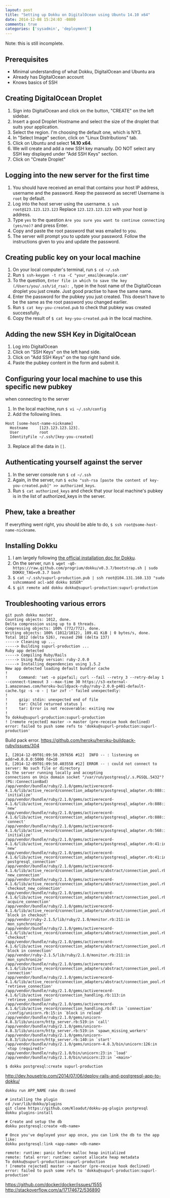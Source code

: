 ```yaml
---
layout: post
title: "Setting up Dokku on DigitalOcean using Ubuntu 14.10 x64"
date: 2014-12-08 15:24:03 -0800
comments: true
categories: ['sysadmin', 'deployment']
---
```


Note: this is still incomplete.

## Prerequisites

- Minimal understanding of what Dokku, DigitalOcean and Ubuntu ara
- Already has DigitalOcean account
- Knows basics of SSH

## Creating DigitalOcean Droplet

1. Sign into DigitalOcean and click on the button, "CREATE" on the left sidebar.
2. Insert a good Droplet Hostname and select the size of the droplet that suits
your application.
3. Select the region. I'm choosing the default one, which is NY3.
4. In "Select Image" section, click on "Linux Distributions" tab.
5. Click on Ubuntu and select **14.10 x64**.
6. We will create and add a new SSH key manually. DO NOT select any SSH key
displayed under "Add SSH Keys" section.
7. Click on "Create Droplet"

## Logging into the new server for the first time

1. You should have received an email that contains your host IP address,
username and the password. Keep the password as secret! Username is `root` by
default.
2. Log into the host server using the username. `$ ssh root@123.123.123.123`
Replace `123.123.123.123` with your host ip address.
3. Type `yes` to the question `Are you sure you want to continue connecting (yes/no)?` and press Enter.
4. Copy and paste the root password that was emailed to you.
5. The server will prompt you to update your password. Follow the instructions
given to you and update the password.

## Creating public key on your local machine

1. On your local computer's terminal, run `$ cd ~/.ssh`
2. Run `$ ssh-keygen -t rsa -C "your_email@example.com"`
3. To the question, `Enter file in which to save the key (/Users/you/.ssh/id_rsa): `, type in the host name of the DigitalOcean droplet you just create. Just
good practise to have the same name.
4. Enter the password for the pubkey you just created. This doesn't have to
be the same as the root password you changed earlier.
5. Run `$ cat key-you-created.pub` to check that pubkey was created successfully.
6. Copy the result of `$ cat key-you-created.pub` in the local machine.

## Adding the new SSH Key in DigitalOcean

1. Log into DigitalOcean
2. Click on "SSH Keys" on the left hand side.
3. Click on "Add SSH Keys" on the top right hand side.
4. Paste the pubkey content in the form and submit it.

## Configuring your local machine to use this specific new pubkey
when connecting to the server

1. In the local machine, run `$ vi ~/.ssh/config`
2. Add the following lines.

```
Host [some-host-name-nickname]
  Hostname     [123.123.123.123].
  User         root
  IdentityFile ~/.ssh/[key-you-created]
```

3. Replace all the data in `[]`.

## Authenticating yourself against the server

1. In the server console run `$ cd ~/.ssh`
2. Again, in the server, run `$ echo "ssh-rsa [paste the content of key-you-created.pub]" >> authorized_keys`.
3. Run `$ cat authorized_keys` and check that your local machine's pubkey is
in the list of authorized_keys in the server.

## Phew, take a breather

If everything went right, you should be able to do, `$ ssh root@some-host-name-nickname`.

## Installing Dokku

1. I am largely following [the official installation doc for Dokku](http://progrium.viewdocs.io/dokku/installation).
2. On the server, run `$ wget -qO- https://raw.github.com/progrium/dokku/v0.3.7/bootstrap.sh | sudo DOKKU_TAG=v0.3.7 bash`
3. `$ cat ~/.ssh/supurl-production.pub | ssh root@104.131.160.133 "sudo sshcommand acl-add dokku $USER"`
4. `$ git remote add dokku dokku@supurl-production:supurl-production`

## Troubleshooting various errors

```
git push dokku master
Counting objects: 1012, done.
Delta compression using up to 8 threads.
Compressing objects: 100% (772/772), done.
Writing objects: 100% (1012/1012), 109.41 KiB | 0 bytes/s, done.
Total 1012 (delta 526), reused 298 (delta 137)
-----> Cleaning up ...
-----> Building supurl-production ...
Ruby app detected
-----> Compiling Ruby/Rails
-----> Using Ruby version: ruby-2.0.0
-----> Installing dependencies using 1.5.2
New app detected loading default bundler cache
!
!     Command: 'set -o pipefail; curl --fail --retry 3 --retry-delay 1 --connect-timeout 3 --max-time 30 https://s3-external-1.amazonaws.com/heroku-buildpack-ruby/ruby-2.0.0-p481-default-cache.tgz -s -o - | tar zxf -' failed unexpectedly:
!
!     gzip: stdin: unexpected end of file
!     tar: Child returned status 1
!     tar: Error is not recoverable: exiting now
!
To dokku@supurl-production:supurl-production
! [remote rejected] master -> master (pre-receive hook declined)
error: failed to push some refs to 'dokku@supurl-production:supurl-production'
```

Build pack error.
https://github.com/heroku/heroku-buildpack-ruby/issues/304


```
I, [2014-12-09T01:09:50.397656 #12]  INFO -- : listening on addr=0.0.0.0:5000 fd=10
E, [2014-12-09T01:09:50.403558 #12] ERROR -- : could not connect to server: No such file or directory
Is the server running locally and accepting
connections on Unix domain socket "/var/run/postgresql/.s.PGSQL.5432"?
(PG::ConnectionBad)
/app/vendor/bundle/ruby/2.1.0/gems/activerecord-4.1.6/lib/active_record/connection_adapters/postgresql_adapter.rb:888:in `initialize'
/app/vendor/bundle/ruby/2.1.0/gems/activerecord-4.1.6/lib/active_record/connection_adapters/postgresql_adapter.rb:888:in `new'
/app/vendor/bundle/ruby/2.1.0/gems/activerecord-4.1.6/lib/active_record/connection_adapters/postgresql_adapter.rb:888:in `connect'
/app/vendor/bundle/ruby/2.1.0/gems/activerecord-4.1.6/lib/active_record/connection_adapters/postgresql_adapter.rb:568:in `initialize'
/app/vendor/bundle/ruby/2.1.0/gems/activerecord-4.1.6/lib/active_record/connection_adapters/postgresql_adapter.rb:41:in `new'
/app/vendor/bundle/ruby/2.1.0/gems/activerecord-4.1.6/lib/active_record/connection_adapters/postgresql_adapter.rb:41:in `postgresql_connection'
/app/vendor/bundle/ruby/2.1.0/gems/activerecord-4.1.6/lib/active_record/connection_adapters/abstract/connection_pool.rb:435:in `new_connection'
/app/vendor/bundle/ruby/2.1.0/gems/activerecord-4.1.6/lib/active_record/connection_adapters/abstract/connection_pool.rb:445:in `checkout_new_connection'
/app/vendor/bundle/ruby/2.1.0/gems/activerecord-4.1.6/lib/active_record/connection_adapters/abstract/connection_pool.rb:416:in `acquire_connection'
/app/vendor/bundle/ruby/2.1.0/gems/activerecord-4.1.6/lib/active_record/connection_adapters/abstract/connection_pool.rb:351:in `block in checkout'
/app/vendor/ruby-2.1.5/lib/ruby/2.1.0/monitor.rb:211:in `mon_synchronize'
/app/vendor/bundle/ruby/2.1.0/gems/activerecord-4.1.6/lib/active_record/connection_adapters/abstract/connection_pool.rb:350:in `checkout'
/app/vendor/bundle/ruby/2.1.0/gems/activerecord-4.1.6/lib/active_record/connection_adapters/abstract/connection_pool.rb:265:in `block in connection'
/app/vendor/ruby-2.1.5/lib/ruby/2.1.0/monitor.rb:211:in `mon_synchronize'
/app/vendor/bundle/ruby/2.1.0/gems/activerecord-4.1.6/lib/active_record/connection_adapters/abstract/connection_pool.rb:264:in `connection'
/app/vendor/bundle/ruby/2.1.0/gems/activerecord-4.1.6/lib/active_record/connection_adapters/abstract/connection_pool.rb:541:in `retrieve_connection'
/app/vendor/bundle/ruby/2.1.0/gems/activerecord-4.1.6/lib/active_record/connection_handling.rb:113:in `retrieve_connection'
/app/vendor/bundle/ruby/2.1.0/gems/activerecord-4.1.6/lib/active_record/connection_handling.rb:87:in `connection'
./config/unicorn.rb:15:in `block in reload'
/app/vendor/bundle/ruby/2.1.0/gems/unicorn-4.8.3/lib/unicorn/http_server.rb:519:in `call'
/app/vendor/bundle/ruby/2.1.0/gems/unicorn-4.8.3/lib/unicorn/http_server.rb:519:in `spawn_missing_workers'
/app/vendor/bundle/ruby/2.1.0/gems/unicorn-4.8.3/lib/unicorn/http_server.rb:140:in `start'
/app/vendor/bundle/ruby/2.1.0/gems/unicorn-4.8.3/bin/unicorn:126:in `<top (required)>'
/app/vendor/bundle/ruby/2.1.0/bin/unicorn:23:in `load'
/app/vendor/bundle/ruby/2.1.0/bin/unicorn:23:in `<main>'
```

`$ dokku postgresql:create supurl-production`

http://dev.housetrip.com/2014/07/06/deploy-rails-and-postgresql-app-to-dokku/

`dokku run APP_NAME rake db:seed `


```
# installing the plugin
cd /var/lib/dokku/plugins
git clone https://github.com/Kloadut/dokku-pg-plugin postgresql
dokku plugins-install

# Create and setup the db
dokku postgresql:create <db-name>

# Once you've deployed your app once, you can link the db to the app like:
dokku postgresql:link <app-name> <db-name>
```


```
remote: runtime: panic before malloc heap initialized
remote: fatal error: runtime: cannot allocate heap metadata
To dokku@supurl-production:supurl-production
! [remote rejected] master -> master (pre-receive hook declined)
error: failed to push some refs to 'dokku@supurl-production:supurl-production'
```
https://github.com/docker/docker/issues/1555
http://stackoverflow.com/a/17174672/536890
